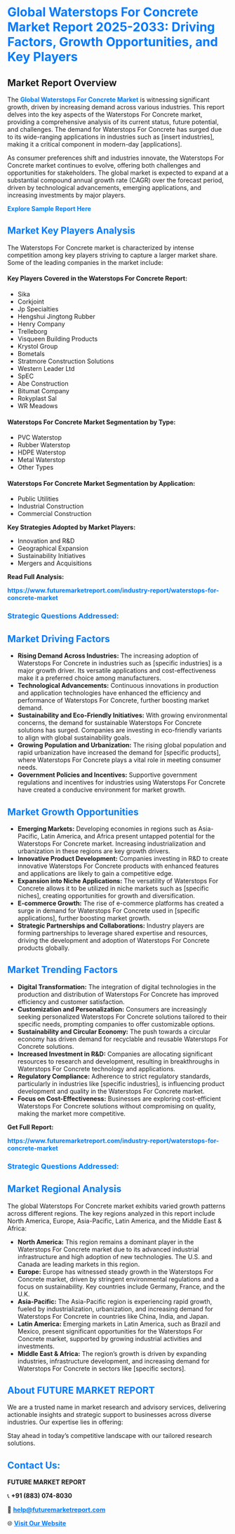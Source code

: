 <h1 style="color: #007BFF;">Global Waterstops For Concrete Market Report 2025-2033: Driving Factors, Growth Opportunities, and Key Players</h1>

<section id="overview">
<h2>Market Report Overview</h2>
<p>The <a href="https://www.futuremarketreport.com/industry-report/waterstops-for-concrete-market" style="color: #007BFF; text-decoration: none;"><strong>Global Waterstops For Concrete Market</strong></a> is witnessing significant growth, driven by increasing demand across various industries. This report delves into the key aspects of the Waterstops For Concrete market, providing a comprehensive analysis of its current status, future potential, and challenges. The demand for Waterstops For Concrete has surged due to its wide-ranging applications in industries such as [insert industries], making it a critical component in modern-day [applications].</p>
<p>As consumer preferences shift and industries innovate, the Waterstops For Concrete market continues to evolve, offering both challenges and opportunities for stakeholders. The global market is expected to expand at a substantial compound annual growth rate (CAGR) over the forecast period, driven by technological advancements, emerging applications, and increasing investments by major players.</p>
</section>

<section id="overview">
<p><a href="https://www.futuremarketreport.com/request-sample/reportId=98370" style="color: #007BFF; text-decoration: none;"><strong>Explore Sample Report Here</strong></a></p>
</section>

<section id="key-players">
<h2 style="color: #007BFF;">Market Key Players Analysis</h2>
<p>The Waterstops For Concrete market is characterized by intense competition among key players striving to capture a larger market share. Some of the leading companies in the market include:</p>
<h4>Key Players Covered in the Waterstops For Concrete Report:</h4>
<ul><li>Sika</li><li>Corkjoint</li><li>Jp Specialties</li><li>Hengshui Jingtong Rubber</li><li>Henry Company</li><li>Trelleborg</li><li>Visqueen Building Products</li><li>Krystol Group</li><li>Bometals</li><li>Stratmore Construction Solutions</li><li>Western Leader Ltd</li><li>SpEC</li><li>Abe Construction</li><li>Bitumat Company</li><li>Rokyplast Sal</li><li>WR Meadows</li></ul>
<h4>Waterstops For Concrete Market Segmentation by Type:</h4>
<ul><li>PVC Waterstop</li><li>Rubber Waterstop</li><li>HDPE Waterstop</li><li>Metal Waterstop</li><li>Other Types</li></ul>

<h4>Waterstops For Concrete Market Segmentation by Application:</h4>
<ul><li>Public Utilities</li><li>Industrial Construction</li><li>Commercial Construction</li></ul>
<p><strong>Key Strategies Adopted by Market Players:</strong></p>
<ul>
<li>Innovation and R&D</li>
<li>Geographical Expansion</li>
<li>Sustainability Initiatives</li>
<li>Mergers and Acquisitions</li>
</ul>
</section>

<section>
<p><strong>Read Full Analysis: </strong></p><a href="https://www.futuremarketreport.com/industry-report/waterstops-for-concrete-market" style="color: #007BFF; text-decoration: none;"><strong>https://www.futuremarketreport.com/industry-report/waterstops-for-concrete-market</strong></a>
<h3 style="color: #007BFF;">Strategic Questions Addressed:</h3>
</section>

<section id="driving-factors">
<h2 style="color: #007BFF;">Market Driving Factors</h2>
<ul>
<li><strong>Rising Demand Across Industries:</strong> The increasing adoption of Waterstops For Concrete in industries such as [specific industries] is a major growth driver. Its versatile applications and cost-effectiveness make it a preferred choice among manufacturers.</li>
<li><strong>Technological Advancements:</strong> Continuous innovations in production and application technologies have enhanced the efficiency and performance of Waterstops For Concrete, further boosting market demand.</li>
<li><strong>Sustainability and Eco-Friendly Initiatives:</strong> With growing environmental concerns, the demand for sustainable Waterstops For Concrete solutions has surged. Companies are investing in eco-friendly variants to align with global sustainability goals.</li>
<li><strong>Growing Population and Urbanization:</strong> The rising global population and rapid urbanization have increased the demand for [specific products], where Waterstops For Concrete plays a vital role in meeting consumer needs.</li>
<li><strong>Government Policies and Incentives:</strong> Supportive government regulations and incentives for industries using Waterstops For Concrete have created a conducive environment for market growth.</li>
</ul>
</section>

<section id="growth-opportunities">
<h2 style="color: #007BFF;">Market Growth Opportunities</h2>
<ul>
<li><strong>Emerging Markets:</strong> Developing economies in regions such as Asia-Pacific, Latin America, and Africa present untapped potential for the Waterstops For Concrete market. Increasing industrialization and urbanization in these regions are key growth drivers.</li>
<li><strong>Innovative Product Development:</strong> Companies investing in R&D to create innovative Waterstops For Concrete products with enhanced features and applications are likely to gain a competitive edge.</li>
<li><strong>Expansion into Niche Applications:</strong> The versatility of Waterstops For Concrete allows it to be utilized in niche markets such as [specific niches], creating opportunities for growth and diversification.</li>
<li><strong>E-commerce Growth:</strong> The rise of e-commerce platforms has created a surge in demand for Waterstops For Concrete used in [specific applications], further boosting market growth.</li>
<li><strong>Strategic Partnerships and Collaborations:</strong> Industry players are forming partnerships to leverage shared expertise and resources, driving the development and adoption of Waterstops For Concrete products globally.</li>
</ul>
</section>

<section id="trending-factors">
<h2 style="color: #007BFF;">Market Trending Factors</h2>
<ul>
<li><strong>Digital Transformation:</strong> The integration of digital technologies in the production and distribution of Waterstops For Concrete has improved efficiency and customer satisfaction.</li>
<li><strong>Customization and Personalization:</strong> Consumers are increasingly seeking personalized Waterstops For Concrete solutions tailored to their specific needs, prompting companies to offer customizable options.</li>
<li><strong>Sustainability and Circular Economy:</strong> The push towards a circular economy has driven demand for recyclable and reusable Waterstops For Concrete solutions.</li>
<li><strong>Increased Investment in R&D:</strong> Companies are allocating significant resources to research and development, resulting in breakthroughs in Waterstops For Concrete technology and applications.</li>
<li><strong>Regulatory Compliance:</strong> Adherence to strict regulatory standards, particularly in industries like [specific industries], is influencing product development and quality in the Waterstops For Concrete market.</li>
<li><strong>Focus on Cost-Effectiveness:</strong> Businesses are exploring cost-efficient Waterstops For Concrete solutions without compromising on quality, making the market more competitive.</li>
</ul>
</section>

<section>
<p><strong>Get Full Report: </strong></p><a href="https://www.futuremarketreport.com/industry-report/waterstops-for-concrete-market" style="color: #007BFF; text-decoration: none;"><strong>https://www.futuremarketreport.com/industry-report/waterstops-for-concrete-market</strong></a>
<h3 style="color: #007BFF;">Strategic Questions Addressed:</h3>
</section>


<section id="regional-analysis">
<h2 style="color: #007BFF;">Market Regional Analysis</h2>
<p>The global Waterstops For Concrete market exhibits varied growth patterns across different regions. The key regions analyzed in this report include North America, Europe, Asia-Pacific, Latin America, and the Middle East & Africa:</p>
<ul>
<li><strong>North America:</strong> This region remains a dominant player in the Waterstops For Concrete market due to its advanced industrial infrastructure and high adoption of new technologies. The U.S. and Canada are leading markets in this region.</li>
<li><strong>Europe:</strong> Europe has witnessed steady growth in the Waterstops For Concrete market, driven by stringent environmental regulations and a focus on sustainability. Key countries include Germany, France, and the U.K.</li>
<li><strong>Asia-Pacific:</strong> The Asia-Pacific region is experiencing rapid growth, fueled by industrialization, urbanization, and increasing demand for Waterstops For Concrete in countries like China, India, and Japan.</li>
<li><strong>Latin America:</strong> Emerging markets in Latin America, such as Brazil and Mexico, present significant opportunities for the Waterstops For Concrete market, supported by growing industrial activities and investments.</li>
<li><strong>Middle East & Africa:</strong> The region’s growth is driven by expanding industries, infrastructure development, and increasing demand for Waterstops For Concrete in sectors like [specific sectors].</li>
</ul>
</section>

<footer>
<h2 style="color: #007BFF;">About FUTURE MARKET REPORT</h2>
<p>We are a trusted name in market research and advisory services, delivering actionable insights and strategic support to businesses across diverse industries. Our expertise lies in offering:</p>

<p>Stay ahead in today’s competitive landscape with our tailored research solutions.</p>

<h2 style="color: #007BFF;">Contact Us:</h2>
<p><strong>FUTURE MARKET REPORT</strong></p>
<p>📞 <strong>+91 (883) 074-8030</strong></p>
<p>📧 <strong><a href="mailto:help@futuremarketreport.com" style="color: #007BFF;">help@futuremarketreport.com</a></strong></p>
<p>🌐 <strong><a href="https://www.futuremarketreport.com/" style="color: #007BFF;">Visit Our Website</a></strong></p>
</footer>